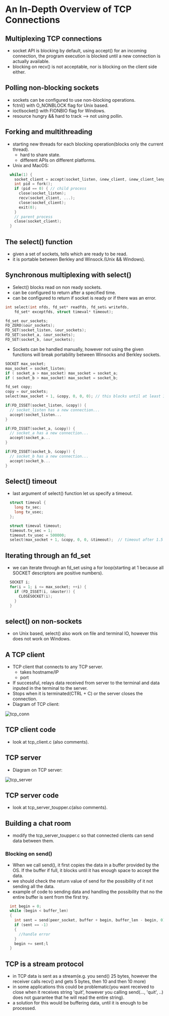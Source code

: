 # An In-Depth Overview of TCP Connections

## Multiplexing TCP connections

- socket API is blocking by default, using accept() for an incoming connection, the program execution is blocked until a new connection is actually available.
- blocking on recv() is not acceptable, nor is blocking on the client side either.

## Polling non-blocking sockets

- sockets can be configured to use non-blocking operations.
- fctnl() with O_NONBLOCK flag for Unix based.
- ioctlsocket() with FIONBIO flag for Windows.
- resource hungry && hard to track --> not using pollin.

## Forking and multithreading

- starting new threads for each blocking operation(blocks only the current thread).
  - hard to share state.
  - different APIs on different platforms.
- Unix and MacOS:

```C
  while(1) {
    socket_client = accept(socket_listen, &new_client, &new_client_length);
    int pid = fork();
    if (pid == 0) { // child process
      close(socket_listen);
      recv(socket_client, ...);
      close(socket_client);
      exit(0);
    }
    // parent process
    close(socket_client);
  }
```

## The select() function

- given a set of sockets, tells which are ready to be read.
- it is portable between Berkley and Winsock.(Unix && Windows).

## Synchronous multiplexing with select()

- Select() blocks read on non ready sockets.
- can be configured to return after a specified time.
- can be configured to return if socket is ready or if there was an error.

```C
int select(int nfds, fd_set* readfds, fd_set& writefds,
    fd_set* exceptfds, struct timeval* timeout);

fd_set our_sockets;
FD_ZERO(&our_sockets);
FD_SET(socket_listen, &our_sockets);
FD_SET(socket_a, &our_sockets);
FD_SET(socket_b, &our_sockets);
```

- Sockets can be handled manually, however not using the given functions will break portability between Winsocks and Berkley sockets.

```C
SOCKET max_socket;
max_socket = socket_listen;
if ( socket_a > max_socket) max_socket = socket_a;
if ( socket_b > max_socket) max_socket = socket_b;

fd_set copy;
copy = our_sockets;
select(max_socket + 1, &copy, 0, 0, 0); // this blocks until at least 1 socket is ready

if(FD_ISSET(socket_listen, &copy)) {
  // socket_listen has a new connection...
  accept(socket_listen...
}

if(FD_ISSET(socket_a, &copy)) {
  // socket_a has a new connection...
  accept(socket_a...
}

if(FD_ISSET(socket_b, &copy)) {
  // socket_b has a new connection...
  accept(socket_b...
}
```

## Select() timeout

- last argument of select() function let us specify a timeout.
```C
  struct timeval {
    long tv_sec;
    long tv_usec;
  };

  struct timeval timeout;
  timeout.tv_sec = 1;
  timeout.tv_usec = 500000;
  select(max_socket + 1, &copy, 0, 0, &timeout);  // timeout after 1.5 seconds
```

## Iterating through an fd_set

- we can iterate through an fd_set using a for loop(starting at 1 because all SOCKET descriptors are positive numbers).

```C
  SOCKET i;
  for(i = 1; i <= max_socket; ++i) {
    if (FD_ISSET(i, &master)) {
      CLOSESOCKET(i);
    }
  }
```

## select() on non-sockets

- on Unix based, select() also work on file and terminal IO, however this does not work on Windows.

## A TCP client

- TCP client that connects to any TCP server.
  - takes hostname/IP
  - port
- If successful, relays data received from server to the terminal and data inputed in the terminal to the server.
- Stops when it is terminated(CTRL + C) or the server closes the connection.
- Diagram of TCP client:

![tcp_conn](./resources/tcp_connection.jpg)

## TCP client code

- look at tcp_client.c (also comments).

## TCP server

- Diagram on TCP server:

![tcp_server](./resources/tcp_server.jpg)

## TCP server code

- look at tcp_server_toupper.c(also comments).

## Building a chat room

- modify the tcp_server_toupper.c so that connected clients can send data between them.

### Blocking on send()

- When we call send(), it first copies the data in a buffer provided by the OS. If the buffer if full, it blocks until it has enough space to accept the data.
- we should check the return value of send for the possibility of it not sending all the data.
- example of code to sending data and handling the possibility that no the entire buffer is sent from the first try.

```C
  int begin = 0;
  while (begin < buffer_len)
  {
    int sent = send(peer_socket, buffer + begin, buffer_len - begin, 0);
    if (sent == -1)
    {
      //handle error
    }
    begin += sent;l
  }
```

## TCP is a stream protocol

- in TCP data is sent as a stream(e.g. you send() 25 bytes, however the receiver calls recv() and gets 5 bytes, then 10 and then 10 more)
- in some applications this could be problematic(you want received to close when it receives string 'quit', however you calling send(..., 'quit', ..) does not guarantee that he will read the entire string).
- a solution for this would be buffering data, until it is enough to be processed.